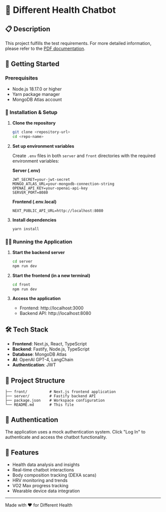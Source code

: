 # 🤖 Different Health Chatbot

## 📋 Description

This project fulfills the test requirements. For more detailed information, please refer to the [PDF documentation](./test-requirements.pdf).

## 🚀 Getting Started

### Prerequisites

- Node.js 18.17.0 or higher
- Yarn package manager
- MongoDB Atlas account

### 🔧 Installation & Setup

1. **Clone the repository**

    ```bash
    git clone <repository-url>
    cd <repo-name>
    ```

2. **Set up environment variables**

    Create `.env` files in both `server` and `front` directories with the required environment variables:

    **Server (.env)**

    ```
    JWT_SECRET=your-jwt-secret
    MONGO_ATLAS_URL=your-mongodb-connection-string
    OPENAI_API_KEY=your-openai-api-key
    SERVER_PORT=8080
    ```

    **Frontend (.env.local)**

    ```
    NEXT_PUBLIC_API_URL=http://localhost:8080
    ```

3. **Install dependencies**
    ```bash
    yarn install
    ```

### 🏃‍♂️ Running the Application

1. **Start the backend server**

    ```bash
    cd server
    npm run dev
    ```

2. **Start the frontend (in a new terminal)**

    ```bash
    cd front
    npm run dev
    ```

3. **Access the application**
    - Frontend: http://localhost:3000
    - Backend API: http://localhost:8080

## 🛠️ Tech Stack

- **Frontend**: Next.js, React, TypeScript
- **Backend**: Fastify, Node.js, TypeScript
- **Database**: MongoDB Atlas
- **AI**: OpenAI GPT-4, LangChain
- **Authentication**: JWT

## 📁 Project Structure

```
├── front/          # Next.js frontend application
├── server/         # Fastify backend API
├── package.json    # Workspace configuration
└── README.md       # This file
```

## 🔐 Authentication

The application uses a mock authentication system. Click "Log In" to authenticate and access the chatbot functionality.

## 💬 Features

- Health data analysis and insights
- Real-time chatbot interactions
- Body composition tracking (DEXA scans)
- HRV monitoring and trends
- VO2 Max progress tracking
- Wearable device data integration

---

Made with ❤️ for Different Health

